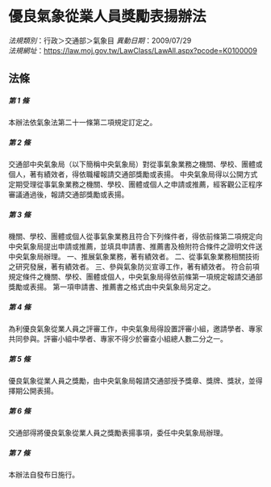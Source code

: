 # 優良氣象從業人員獎勵表揚辦法

*法規類別*：行政＞交通部＞氣象目
*異動日期*：2009/07/29  
*法規網址*：https://law.moj.gov.tw/LawClass/LawAll.aspx?pcode=K0100009



## 法條
##### 第 1 條
本辦法依氣象法第二十一條第二項規定訂定之。

##### 第 2 條
交通部中央氣象局（以下簡稱中央氣象局）對從事氣象業務之機關、學校、團體或個人，著有績效者，得依職權報請交通部獎勵或表揚。
中央氣象局得以公開方式定期受理從事氣象業務之機關、學校、團體或個人之申請或推薦，經客觀公正程序審議通過後，報請交通部獎勵或表揚。

##### 第 3 條
機關、學校、團體或個人從事氣象業務且符合下列條件者，得依前條第二項規定向中央氣象局提出申請或推薦，並填具申請書、推薦書及檢附符合條件之證明文件送中央氣象局辦理。
一、推展氣象業務，著有績效者。
二、從事氣象業務相關技術之研究發展，著有績效者。
三、參與氣象防災宣導工作，著有績效者。
符合前項規定條件之機關、學校、團體或個人，中央氣象局得依前條第一項規定報請交通部獎勵或表揚。
第一項申請書、推薦書之格式由中央氣象局另定之。

##### 第 4 條
為利優良氣象從業人員之評審工作，中央氣象局得設置評審小組，邀請學者、專家共同參與。評審小組中學者、專家不得少於審查小組總人數二分之一。

##### 第 5 條
優良氣象從業人員之獎勵，由中央氣象局報請交通部授予獎章、獎牌、獎狀，並得擇期公開表揚。

##### 第 6 條
交通部得將優良氣象從業人員之獎勵表揚事項，委任中央氣象局辦理。

##### 第 7 條
本辦法自發布日施行。


